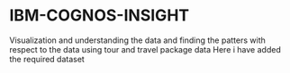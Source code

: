 # IBM-COGNOS-INSIGHT
Visualization and understanding the data and finding the patters with respect to the data using tour and travel package data 
Here i have added the required dataset
